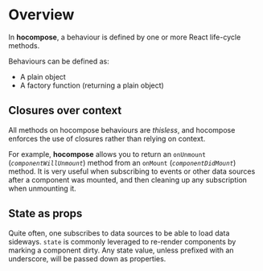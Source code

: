# Overview

In __hocompose__, a behaviour is defined by one or more React life-cycle methods.

Behaviours can be defined as:
- A plain object
- A factory function (returning a plain object)

## Closures over context

All methods on hocompose behaviours are _thisless_, and hocompose enforces the use of closures rather than relying on context.

For example, __hocompose__ allows you to return an `onUnmount` (_`componentWillUnmount`_) method from an `onMount` (_`componentDidMount`_) method. It is very useful when subscribing to events or other data sources after a component was mounted, and then cleaning up any subscription when unmounting it.

## State as props

Quite often, one subscribes to data sources to be able to load data sideways. `state` is commonly leveraged to re-render components by marking a component dirty. Any state value, unless prefixed with an underscore, will be passed down as properties.
